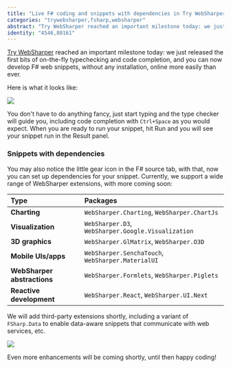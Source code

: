 ```yaml
---
title: "Live F# coding and snippets with dependencies in Try WebSharper"
categories: "trywebsharper,fsharp,websharper"
abstract: "Try WebSharper reached an important milestone today: we just released the first bits of on-the-fly typechecking and code completion, and you can now develop F# web snippets, without any installation, online more easily than ever."
identity: "4546,80161"
---
```

[Try WebSharper](http://try.websharper.com) reached an important milestone today: we just released the first bits of on-the-fly typechecking and code completion, and you can now develop F# web snippets, without any installation, online more easily than ever.

Here is what it looks like:

[![](http://i.imgur.com/XAoctQZl.png)](http://i.imgur.com/XAoctQZ.png)

You don't have to do anything fancy, just start typing and the type checker will guide you, including code completion with `Ctrl+Space` as you would expect.  When you are ready to run your snippet, hit Run and you will see your snippet run in the Result panel.

### Snippets with dependencies

You may also notice the little gear icon in the F# source tab, with that, now you can set up dependencies for your snippet.  Currently, we support a wide range of WebSharper extensions, with more coming soon:

|Type     | Packages     |
|:--------|:-------|
|**Charting**|`WebSharper.Charting`, `WebSharper.ChartJs`|
|**Visualization**|`WebSharper.D3`, `WebSharper.Google.Visualization`|
|**3D graphics**|`WebSharper.GlMatrix`, `WebSharper.O3D`|
|**Mobile UIs/apps**|`WebSharper.SenchaTouch`, `WebSharper.MaterialUI`|
|**WebSharper abstractions**|`WebSharper.Formlets`, `WebSharper.Piglets`|
|**Reactive development**|`WebSharper.React`, `WebSharper.UI.Next`|

We will add third-party extensions shortly, including a variant of `FSharp.Data` to enable data-aware snippets that communicate with web services, etc.

[![](http://i.imgur.com/35rYVevl.png)](http://i.imgur.com/35rYVev.png)

Even more enhancements will be coming shortly, until then happy coding!
